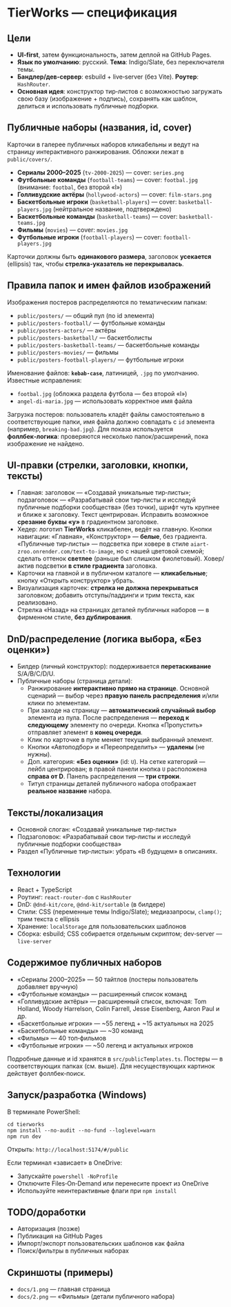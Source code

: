 # TierWorks — спецификация

## Цели
- **UI‑first**, затем функциональность, затем деплой на GitHub Pages.
- **Язык по умолчанию**: русский. **Тема**: Indigo/Slate, без переключателя темы.
- **Бандлер/дев‑сервер**: esbuild + live‑server (без Vite). **Роутер**: `HashRouter`.
- **Основная идея**: конструктор тир‑листов с возможностью загружать свою базу (изображение + подпись), сохранять как шаблон, делиться и использовать публичные подборки.

## Публичные наборы (названия, id, cover)
Карточки в галерее публичных наборов кликабельны и ведут на страницу интерактивного ранжирования. Обложки лежат в `public/covers/`.

- **Сериалы 2000–2025** (`tv-2000-2025`) — cover: `series.png`
- **Футбольные команды** (`football-teams`) — cover: `footbal.jpg` (внимание: `footbal`, без второй «l»)
- **Голливудские актёры** (`hollywood-actors`) — cover: `film-stars.png`
- **Баскетбольные игроки** (`basketball-players`) — cover: `basketball-players.jpg` (нейтральное название, подтверждено)
- **Баскетбольные команды** (`basketball-teams`) — cover: `basketball-teams.jpg`
- **Фильмы** (`movies`) — cover: `movies.jpg`
- **Футбольные игроки** (`football-players`) — cover: `football-players.jpg`

Карточки должны быть **одинакового размера**, заголовок **усекается** (ellipsis) так, чтобы **стрелка‑указатель не перекрывалась**.

## Правила папок и имен файлов изображений
Изображения постеров распределяются по тематическим папкам:

- `public/posters/` — общий пул (по id элемента)
- `public/posters-football/` — футбольные команды
- `public/posters-actors/` — актёры
- `public/posters-basketball/` — баскетболисты
- `public/posters-basketball-teams/` — баскетбольные команды
- `public/posters-movies/` — фильмы
- `public/posters-football-players/` — футбольные игроки

Именование файлов: **`kebab-case`**, латиницей, `.jpg` по умолчанию. Известные исправления:
- `footbal.jpg` (обложка раздела футбола — без второй «l»)
- `angel-di-maria.jpg` — использовать корректное имя файла

Загрузка постеров: пользователь кладёт файлы самостоятельно в соответствующие папки, имя файла должно совпадать с `id` элемента (например, `breaking-bad.jpg`). Для показа используется **фоллбек‑логика**: проверяются несколько папок/расширений, пока изображение не найдено.

## UI‑правки (стрелки, заголовки, кнопки, тексты)
- Главная: заголовок — «Создавай уникальные тир‑листы»; подзаголовок — «Разрабатывай свои тир‑листы и исследуй публичные подборки сообщества» (без точки), шрифт чуть крупнее и ближе к заголовку. Текст центрирован. Исправить возможное **срезание буквы «у»** в градиентном заголовке.
- Хедер: логотип **TierWorks** кликабелен, ведёт на главную. Кнопки навигации: «Главная», «Конструктор» — **белые**, без градиента. «Публичные тир‑листы» — подсветка при ховере в стиле `aiart-zroo.onrender.com/text-to-image`, но с нашей цветовой схемой; сделать оттенок **светлее** (раньше был слишком фиолетовый). Ховер/актив подсветки **в стиле градиента** заголовка.
- Карточки на главной и в публичном каталоге — **кликабельные**; кнопку «Открыть конструктор» убрать.
- Визуализация карточек: **стрелка не должна перекрываться** заголовком; добавить отступы/паддинги и трим текста, как реализовано.
- Стрелка «Назад» на страницах деталей публичных наборов — в фирменном стиле, **без дублирования**.

## DnD/распределение (логика выбора, «Без оценки»)
- Билдер (личный конструктор): поддерживается **перетаскивание** S/A/B/C/D/U.
- Публичные наборы (страница детали): 
  - Ранжирование **интерактивно прямо на странице**. Основной сценарий — выбор через **правую панель распределения** и/или клики по элементам.
  - При заходе на страницу — **автоматический случайный выбор** элемента из пула. После распределения — **переход к следующему** элементу по очереди. Кнопка «Пропустить» отправляет элемент в **конец очереди**.
  - Клик по карточке в пуле меняет текущий выбранный элемент.
  - Кнопки «Автоподбор» и «Переопределить» — **удалены** (не нужны).
  - Доп. категория: **«Без оценки»** (id: `U`). На сетке категорий — лейбл центрирован; в правой панели кнопка `U` расположена **справа от D**. Панель распределения — **три строки**.
  - Титул страницы деталей публичного набора отображает **реальное название** набора.

## Тексты/локализация
- Основной слоган: «Создавай уникальные тир‑листы»
- Подзаголовок: «Разрабатывай свои тир‑листы и исследуй публичные подборки сообщества»
- Раздел «Публичные тир‑листы»: убрать «В будущем» в описаниях.

## Технологии
- React + TypeScript
- Роутинг: `react-router-dom` c `HashRouter`
- DnD: `@dnd-kit/core`, `@dnd-kit/sortable` (в билдере)
- Стили: CSS (переменные темы Indigo/Slate); медиазапросы, `clamp()`; трим текста с ellipsis
- Хранение: `localStorage` для пользовательских шаблонов
- Сборка: esbuild; CSS собирается отдельным скриптом; dev‑server — `live-server`

## Содержимое публичных наборов
- «Сериалы 2000–2025» — 50 тайтлов (постеры пользователь добавляет вручную)
- «Футбольные команды» — расширенный список команд
- «Голливудские актёры» — расширенный список, включая: Tom Holland, Woody Harrelson, Colin Farrell, Jesse Eisenberg, Aaron Paul и др.
- «Баскетбольные игроки» — ~55 легенд + ~15 актуальных на 2025
- «Баскетбольные команды» — ~30 команд
- «Фильмы» — 40 топ‑фильмов
- «Футбольные игроки» — ~50 легенд и актуальных игроков

Подробные данные и id хранятся в `src/publicTemplates.ts`. Постеры — в соответствующих папках (см. выше). Для несуществующих картинок действует фоллбек‑поиск.

## Запуск/разработка (Windows)
В терминале PowerShell:

```
cd tierworks
npm install --no-audit --no-fund --loglevel=warn
npm run dev
```

Открыть: `http://localhost:5174/#/public`

Если терминал «зависает» в OneDrive:
- Запускайте `powershell -NoProfile`
- Отключите Files‑On‑Demand или перенесите проект из OneDrive
- Используйте неинтерактивные флаги при `npm install`

## TODO/доработки
- Авторизация (позже)
- Публикация на GitHub Pages
- Импорт/экспорт пользовательских шаблонов как файла
- Поиск/фильтры в публичных наборах

## Скриншоты (примеры)
- `docs/1.png` — главная страница
- `docs/2.png` — «Фильмы» (детали публичного набора)
